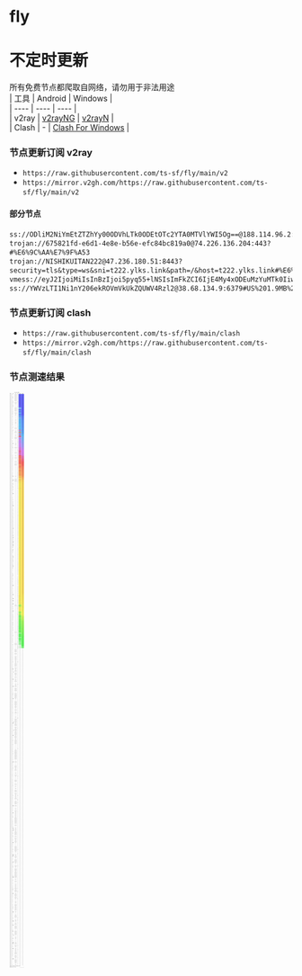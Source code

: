 # fly
# 不定时更新
所有免费节点都爬取自网络，请勿用于非法用途  
|  工具  | Android  | Windows  |  
|  ----  | ----   | ----  |  
| v2ray  | [v2rayNG](https://github.com/2dust/v2rayNG/releases) | [v2rayN](https://github.com/2dust/v2rayN/releases) |  
| Clash  | - | [Clash For Windows](https://github.com/2dust/clashN/releases) | 
  
### 节点更新订阅  v2ray
- `https://raw.githubusercontent.com/ts-sf/fly/main/v2`  
- `https://mirror.v2gh.com/https://raw.githubusercontent.com/ts-sf/fly/main/v2`  

#### 部分节点  
``` 
ss://ODliM2NiYmEtZTZhYy00ODVhLTk0ODEtOTc2YTA0MTVlYWI5Og==@188.114.96.2:443#%E6%9C%AA%E7%9F%A52
trojan://675821fd-e6d1-4e8e-b56e-efc84bc819a0@74.226.136.204:443?#%E6%9C%AA%E7%9F%A53
trojan://NISHIKUITAN222@47.236.180.51:8443?security=tls&type=ws&sni=t222.ylks.link&path=/&host=t222.ylks.link#%E6%9C%AA%E7%9F%A54
vmess://eyJ2IjoiMiIsInBzIjoi5pyq55+lNSIsImFkZCI6IjE4My4xODEuMzYuMTk0IiwicG9ydCI6IjQxNTk3IiwiaWQiOiI0YTZlYWEyZC01NjAzLTRjMDUtZDk2Ny1mYjZmNDIyNTBhNWEiLCJhaWQiOiIwIiwic2N5IjoiYXV0byIsIm5ldCI6IndzIiwidHlwZSI6IiIsImhvc3QiOiIiLCJwYXRoIjoiLyIsInRscyI6IiIsInNuaSI6IiIsInRlc3RfbmFtZSI6IjUifQ==
ss://YWVzLTI1Ni1nY206ekROVmVkUkZQUWV4Rzl2@38.68.134.9:6379#US%201.9MB%2Fs
```
### 节点更新订阅  clash
- `https://raw.githubusercontent.com/ts-sf/fly/main/clash`  
- `https://mirror.v2gh.com/https://raw.githubusercontent.com/ts-sf/fly/main/clash`  

### 节点测速结果
![image](traffic.png)
